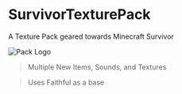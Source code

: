 # SurvivorTexturePack
A Texture Pack geared towards Minecraft Survivor

![Pack Logo](https://github.com/MotionlessMatt/SurvivorTexturePack/blob/main/pack.pngs=200)

> Multiple New Items, Sounds, and Textures

> Uses Faithful as a base
